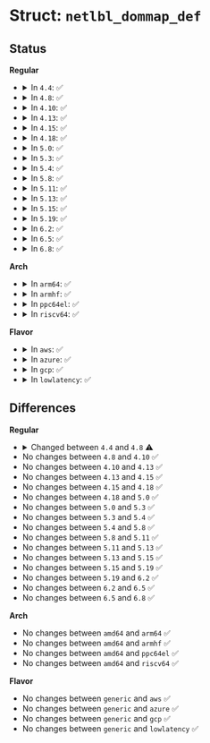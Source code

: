 # Struct: <code>netlbl_dommap_def</code>

## Status
<b>Regular</b>
<ul>
<li>
<details>
<summary>In <code>4.4</code>: ✅</summary>

```c
struct netlbl_dommap_def {
    u32 type;
    struct netlbl_domaddr_map *addrsel;
    struct cipso_v4_doi *cipso;
};
```
</details>
</li>
<li>
<details>
<summary>In <code>4.8</code>: ✅</summary>

```c
struct netlbl_dommap_def {
    u32 type;
    struct netlbl_domaddr_map *addrsel;
    struct cipso_v4_doi *cipso;
    struct calipso_doi *calipso;
};
```
</details>
</li>
<li>
<details>
<summary>In <code>4.10</code>: ✅</summary>

```c
struct netlbl_dommap_def {
    u32 type;
    struct netlbl_domaddr_map *addrsel;
    struct cipso_v4_doi *cipso;
    struct calipso_doi *calipso;
};
```
</details>
</li>
<li>
<details>
<summary>In <code>4.13</code>: ✅</summary>

```c
struct netlbl_dommap_def {
    u32 type;
    struct netlbl_domaddr_map *addrsel;
    struct cipso_v4_doi *cipso;
    struct calipso_doi *calipso;
};
```
</details>
</li>
<li>
<details>
<summary>In <code>4.15</code>: ✅</summary>

```c
struct netlbl_dommap_def {
    u32 type;
    struct netlbl_domaddr_map *addrsel;
    struct cipso_v4_doi *cipso;
    struct calipso_doi *calipso;
};
```
</details>
</li>
<li>
<details>
<summary>In <code>4.18</code>: ✅</summary>

```c
struct netlbl_dommap_def {
    u32 type;
    struct netlbl_domaddr_map *addrsel;
    struct cipso_v4_doi *cipso;
    struct calipso_doi *calipso;
};
```
</details>
</li>
<li>
<details>
<summary>In <code>5.0</code>: ✅</summary>

```c
struct netlbl_dommap_def {
    u32 type;
    struct netlbl_domaddr_map *addrsel;
    struct cipso_v4_doi *cipso;
    struct calipso_doi *calipso;
};
```
</details>
</li>
<li>
<details>
<summary>In <code>5.3</code>: ✅</summary>

```c
struct netlbl_dommap_def {
    u32 type;
    struct netlbl_domaddr_map *addrsel;
    struct cipso_v4_doi *cipso;
    struct calipso_doi *calipso;
};
```
</details>
</li>
<li>
<details>
<summary>In <code>5.4</code>: ✅</summary>

```c
struct netlbl_dommap_def {
    u32 type;
    struct netlbl_domaddr_map *addrsel;
    struct cipso_v4_doi *cipso;
    struct calipso_doi *calipso;
};
```
</details>
</li>
<li>
<details>
<summary>In <code>5.8</code>: ✅</summary>

```c
struct netlbl_dommap_def {
    u32 type;
    struct netlbl_domaddr_map *addrsel;
    struct cipso_v4_doi *cipso;
    struct calipso_doi *calipso;
};
```
</details>
</li>
<li>
<details>
<summary>In <code>5.11</code>: ✅</summary>

```c
struct netlbl_dommap_def {
    u32 type;
    struct netlbl_domaddr_map *addrsel;
    struct cipso_v4_doi *cipso;
    struct calipso_doi *calipso;
};
```
</details>
</li>
<li>
<details>
<summary>In <code>5.13</code>: ✅</summary>

```c
struct netlbl_dommap_def {
    u32 type;
    struct netlbl_domaddr_map *addrsel;
    struct cipso_v4_doi *cipso;
    struct calipso_doi *calipso;
};
```
</details>
</li>
<li>
<details>
<summary>In <code>5.15</code>: ✅</summary>

```c
struct netlbl_dommap_def {
    u32 type;
    struct netlbl_domaddr_map *addrsel;
    struct cipso_v4_doi *cipso;
    struct calipso_doi *calipso;
};
```
</details>
</li>
<li>
<details>
<summary>In <code>5.19</code>: ✅</summary>

```c
struct netlbl_dommap_def {
    u32 type;
    struct netlbl_domaddr_map *addrsel;
    struct cipso_v4_doi *cipso;
    struct calipso_doi *calipso;
};
```
</details>
</li>
<li>
<details>
<summary>In <code>6.2</code>: ✅</summary>

```c
struct netlbl_dommap_def {
    u32 type;
    struct netlbl_domaddr_map *addrsel;
    struct cipso_v4_doi *cipso;
    struct calipso_doi *calipso;
};
```
</details>
</li>
<li>
<details>
<summary>In <code>6.5</code>: ✅</summary>

```c
struct netlbl_dommap_def {
    u32 type;
    struct netlbl_domaddr_map *addrsel;
    struct cipso_v4_doi *cipso;
    struct calipso_doi *calipso;
};
```
</details>
</li>
<li>
<details>
<summary>In <code>6.8</code>: ✅</summary>

```c
struct netlbl_dommap_def {
    u32 type;
    struct netlbl_domaddr_map *addrsel;
    struct cipso_v4_doi *cipso;
    struct calipso_doi *calipso;
};
```
</details>
</li>
</ul>
<b>Arch</b>
<ul>
<li>
<details>
<summary>In <code>arm64</code>: ✅</summary>

```c
struct netlbl_dommap_def {
    u32 type;
    struct netlbl_domaddr_map *addrsel;
    struct cipso_v4_doi *cipso;
    struct calipso_doi *calipso;
};
```
</details>
</li>
<li>
<details>
<summary>In <code>armhf</code>: ✅</summary>

```c
struct netlbl_dommap_def {
    u32 type;
    struct netlbl_domaddr_map *addrsel;
    struct cipso_v4_doi *cipso;
    struct calipso_doi *calipso;
};
```
</details>
</li>
<li>
<details>
<summary>In <code>ppc64el</code>: ✅</summary>

```c
struct netlbl_dommap_def {
    u32 type;
    struct netlbl_domaddr_map *addrsel;
    struct cipso_v4_doi *cipso;
    struct calipso_doi *calipso;
};
```
</details>
</li>
<li>
<details>
<summary>In <code>riscv64</code>: ✅</summary>

```c
struct netlbl_dommap_def {
    u32 type;
    struct netlbl_domaddr_map *addrsel;
    struct cipso_v4_doi *cipso;
    struct calipso_doi *calipso;
};
```
</details>
</li>
</ul>
<b>Flavor</b>
<ul>
<li>
<details>
<summary>In <code>aws</code>: ✅</summary>

```c
struct netlbl_dommap_def {
    u32 type;
    struct netlbl_domaddr_map *addrsel;
    struct cipso_v4_doi *cipso;
    struct calipso_doi *calipso;
};
```
</details>
</li>
<li>
<details>
<summary>In <code>azure</code>: ✅</summary>

```c
struct netlbl_dommap_def {
    u32 type;
    struct netlbl_domaddr_map *addrsel;
    struct cipso_v4_doi *cipso;
    struct calipso_doi *calipso;
};
```
</details>
</li>
<li>
<details>
<summary>In <code>gcp</code>: ✅</summary>

```c
struct netlbl_dommap_def {
    u32 type;
    struct netlbl_domaddr_map *addrsel;
    struct cipso_v4_doi *cipso;
    struct calipso_doi *calipso;
};
```
</details>
</li>
<li>
<details>
<summary>In <code>lowlatency</code>: ✅</summary>

```c
struct netlbl_dommap_def {
    u32 type;
    struct netlbl_domaddr_map *addrsel;
    struct cipso_v4_doi *cipso;
    struct calipso_doi *calipso;
};
```
</details>
</li>
</ul>

## Differences
<b>Regular</b>
<ul>
<li>
<details>
<summary>Changed between <code>4.4</code> and <code>4.8</code> ⚠️</summary>
<ul>
<li>
<b>Field added. </b>
<code>struct calipso_doi *calipso</code>
</li>
</ul>
</details>
</li>
<li>
No changes between <code>4.8</code> and <code>4.10</code> ✅
</li>
<li>
No changes between <code>4.10</code> and <code>4.13</code> ✅
</li>
<li>
No changes between <code>4.13</code> and <code>4.15</code> ✅
</li>
<li>
No changes between <code>4.15</code> and <code>4.18</code> ✅
</li>
<li>
No changes between <code>4.18</code> and <code>5.0</code> ✅
</li>
<li>
No changes between <code>5.0</code> and <code>5.3</code> ✅
</li>
<li>
No changes between <code>5.3</code> and <code>5.4</code> ✅
</li>
<li>
No changes between <code>5.4</code> and <code>5.8</code> ✅
</li>
<li>
No changes between <code>5.8</code> and <code>5.11</code> ✅
</li>
<li>
No changes between <code>5.11</code> and <code>5.13</code> ✅
</li>
<li>
No changes between <code>5.13</code> and <code>5.15</code> ✅
</li>
<li>
No changes between <code>5.15</code> and <code>5.19</code> ✅
</li>
<li>
No changes between <code>5.19</code> and <code>6.2</code> ✅
</li>
<li>
No changes between <code>6.2</code> and <code>6.5</code> ✅
</li>
<li>
No changes between <code>6.5</code> and <code>6.8</code> ✅
</li>
</ul>
<b>Arch</b>
<ul>
<li>
No changes between <code>amd64</code> and <code>arm64</code> ✅
</li>
<li>
No changes between <code>amd64</code> and <code>armhf</code> ✅
</li>
<li>
No changes between <code>amd64</code> and <code>ppc64el</code> ✅
</li>
<li>
No changes between <code>amd64</code> and <code>riscv64</code> ✅
</li>
</ul>
<b>Flavor</b>
<ul>
<li>
No changes between <code>generic</code> and <code>aws</code> ✅
</li>
<li>
No changes between <code>generic</code> and <code>azure</code> ✅
</li>
<li>
No changes between <code>generic</code> and <code>gcp</code> ✅
</li>
<li>
No changes between <code>generic</code> and <code>lowlatency</code> ✅
</li>
</ul>
